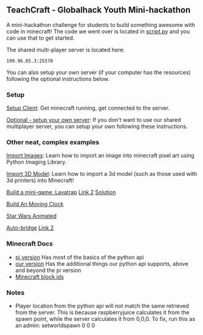 ## TeachCraft - Globalhack Youth Mini-hackathon

A mini-hackathon challenge for students to build something awesome with code in minecraft! The code we went over is located in [script.py](https://github.com/teachthenet/TeachCraft-Globalhack-Youth/blob/master/script.py) and you can use that to get started.

The shared multi-player server is located here:
```
199.96.85.3:25570
```

You can also setup your own server (if your computer has the resources) following the optional instructions below.

### Setup

[Setup Client](https://github.com/teachthenet/TeachCraft-Globalhack-Youth/blob/master/setup.md): Get minecraft running, get connected to the server.

[Optional - setup your own server](https://github.com/teachthenet/TeachCraft-Server): If you don't want to use our shared multiplayer server, you can setup your own following these instructions.

### Other neat, complex examples

[Import Images](https://github.com/teachthenet/TeachCraft-Challenges/blob/master/example-import-image/script.py): Learn how to import an image into minecraft pixel art using Python Imaging Library.

[Import 3D Model](https://github.com/teachthenet/TeachCraft-Challenges/blob/master/example-import-3d-image/script.py): Learn how to import a 3d model (such as those used with 3d printers) into Minecraft!

[Build a mini-game: Lavatrap](http://www.stuffaboutcode.com/2015/09/minecraft-game-tutorial-lavatrap-pycon.html) [Link 2](https://docs.google.com/document/d/19YVesJJFS6cg4Ndep7F-TS02CpS0qpN1hlSlv6mgISQ/edit) [Solution](https://github.com/martinohanlon/minecraft-lavatrap/blob/master/lavatrap.py)

[Build An Moving Clock](https://github.com/martinohanlon/minecraft-clock/blob/master/minecraft-clock.py)

[Star Wars Animated](https://github.com/martinohanlon/minecraft-starwars)

[Auto-bridge](http://www.stuffaboutcode.com/2013/02/raspberry-pi-minecraft-auto-bridge.html) [Link 2](https://github.com/martinohanlon/minecraft-bridge)

### Minecraft Docs
- [pi version](http://www.stuffaboutcode.com/p/minecraft-api-reference.html) Has most of the basics of the python api
- [our version](https://github.com/zhuowei/RaspberryJuice) Has the additional things our python api supports, above and beyond the pi version
- [Minecraft block ids](http://minecraft-ids.grahamedgecombe.com/)

### Notes
- Player location from the python api will not match the same retrieved from the server.
    This is because raspberryjuice calculates it from the spawn point, while the server calculates it from 0,0,0.
    To fix, run this as an admin:
    setworldspawn 0 0 0

